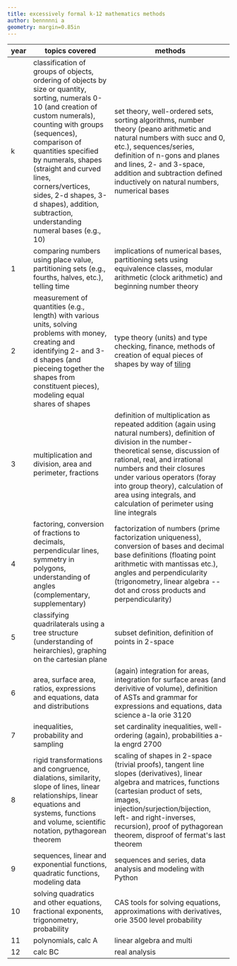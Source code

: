 ```yaml
---
title: excessively formal k-12 mathematics methods
author: bennnnni a
geometry: margin=0.85in
---
```


| year | topics covered | methods |
|-|----|----|
| k  | classification of groups of objects, ordering of objects by size or quantity, sorting, numerals 0-10 (and creation of custom numerals), counting with groups (sequences), comparison of quantities specified by numerals, shapes (straight and curved lines, corners/vertices, sides, 2-d shapes, 3-d shapes), addition, subtraction, understanding numeral bases (e.g., 10) | set theory, well-ordered sets, sorting algorithms, number theory (peano arithmetic and natural numbers with succ and 0, etc.), sequences/series, definition of n-gons and planes and lines, 2- and 3-space, addition and subtraction defined inductively on natural numbers, numerical bases |
| 1  | comparing numbers using place value, partitioning sets (e.g., fourths, halves, etc.), telling time | implications of numerical bases, partitioning sets using equivalence classes, modular arithmetic (clock arithmetic) and beginning number theory |
| 2  | measurement of quantities (e.g., length) with various units, solving problems with money, creating and identifying 2- and 3-d shapes (and pieceing together the shapes from constituent pieces), modeling equal shares of shapes | type theory (units) and type checking, finance, methods of creation of equal pieces of shapes by way of [tiling](http://www.michaelbeeson.com/research/papers/TriangleTiling1.pdf)  |
| 3  | multiplication and division, area and perimeter, fractions | definition of multiplication as repeated addition (again using natural numbers), definition of division in the number-theoretical sense, discussion of rational, real, and irrational numbers and their closures under various operators (foray into group theory), calculation of area using integrals, and calculation of perimeter using line integrals |
| 4  | factoring, conversion of fractions to decimals, perpendicular lines, symmetry in polygons, understanding of angles (complementary, supplementary) | factorization of numbers (prime factorization uniqueness), conversion of bases and decimal base definitions (floating point arithmetic with mantissas etc.), angles and perpendicularity (trigonometry, linear algebra -- dot and cross products and perpendicularity) |
| 5  | classifying quadrilaterals using a tree structure (understanding of heirarchies), graphing on the cartesian plane | subset definition, definition of points in 2-space |
| 6  | area, surface area, ratios, expressions and equations, data and distributions | (again) integration for areas, integration for surface areas (and derivitive of volume), definition of ASTs and grammar for expressions and equations, data science a-la orie 3120 |
| 7  | inequalities, probability and sampling | set cardinality inequalities, well-ordering (again), probabilities a-la engrd 2700 |
| 8  | rigid transformations and congruence, dialations, similarity, slope of lines, linear relationships, linear equations and systems, functions and volume, scientific notation, pythagorean theorem | scaling of shapes in 2-space (trivial proofs), tangent line slopes (derivatives), linear algebra and matrices, functions (cartesian product of sets, images, injection/surjection/bijection, left- and right-inverses, recursion), proof of pythagorean theorem, disproof of fermat's last theorem |
| 9  | sequences, linear and exponential functions, quadratic functions, modeling data | sequences and series, data analysis and modeling with Python |
| 10 | solving quadratics and other equations, fractional exponents, trigonometry, probability | CAS tools for solving equations, approximations with derivatives, orie 3500 level probability |
| 11 | polynomials, calc A | linear algebra and multi |
| 12 | calc BC | real analysis |